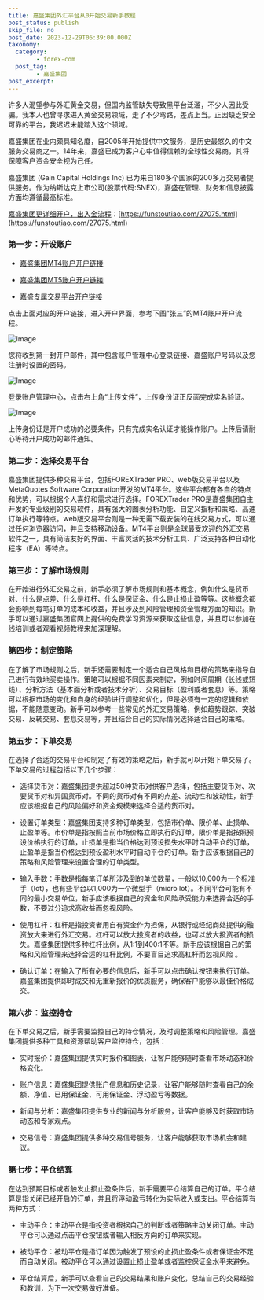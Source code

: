 ```yaml
---
title: 嘉盛集团外汇平台从0开始交易新手教程
post_status: publish
skip_file: no
post_date: 2023-12-29T06:39:00.000Z
taxonomy:
  category:
        - forex-com
  post_tag:
        - 嘉盛集团
post_excerpt: 
---
```

许多人渴望参与外汇黄金交易，但国内监管缺失导致黑平台泛滥，不少人因此受骗。我本人也曾寻求进入黄金交易领域，走了不少弯路，差点上当。正因缺乏安全可靠的平台，我迟迟未能踏入这个领域。

嘉盛集团在业内颇具知名度，自2005年开始提供中文服务，是历史最悠久的中文服务交易商之一。14年来，嘉盛已成为客户心中值得信赖的全球性交易商，其将保障客户资金安全视为己任。

嘉盛集团 (Gain Capital Holdings Inc) 已为来自180多个国家的200多万交易者提供服务。作为纳斯达克上市公司(股票代码:SNEX)，嘉盛在管理、财务和信息披露方面均遵循最高标准。

[嘉盛集团更详细开户，出入金流程](https://funstoutiao.com/27075.html)：[https://funstoutiao.com/27075.html](https://funstoutiao.com/27075.html)

### 第一步：开设账户

* [嘉盛集团MT4账户开户链接](https://s.ssgg.net/jsmt4)

* [嘉盛集团MT5账户开户链接](https://s.ssgg.net/jsmt5)

* [嘉盛专属交易平台开户链接](https://s.ssgg.net/js)

点击上面对应的开户链接，进入开户界面，参考下图“张三”的MT4账户开户流程。

![Image](https://prod-files-secure.s3.us-west-2.amazonaws.com/39ed1227-6d7d-4570-be36-9ccd4a2c4241/7a167aea-686b-400d-af59-4e18eb607a40/640.png?X-Amz-Algorithm=AWS4-HMAC-SHA256&X-Amz-Content-Sha256=UNSIGNED-PAYLOAD&X-Amz-Credential=ASIAZI2LB466URNFRAS3%2F20250508%2Fus-west-2%2Fs3%2Faws4_request&X-Amz-Date=20250508T101310Z&X-Amz-Expires=3600&X-Amz-Security-Token=IQoJb3JpZ2luX2VjEMn%2F%2F%2F%2F%2F%2F%2F%2F%2F%2FwEaCXVzLXdlc3QtMiJGMEQCIFODlSScnVD8cU31IkfLTmAuNKRv%2BDYg%2Bd%2Bdvkxh%2BJT0AiBL87jYatcpjwp8Ut14tiyIKq9L8f9j7Ao2km0oesRkTCr%2FAwhyEAAaDDYzNzQyMzE4MzgwNSIMFyQtwBtge8tXu1COKtwDHtqvS6waPiCEWgHSirhge80Wyf5eJHcTEUcyAgBD4Ly69wJlhWZ7HRkyHofCWUwLMEfY1BoFrSJQuRLTuMTGt1DUY4QTkHAtemjWqjbVUvPytOYPsCOnvw0d0aeP3BTwyumlvMdKYyneFkgym7%2FLYn0lNFYs%2F8Ak5TL36Dt93A%2FHarFhHgQh18lVWDP5pOWJvdo5WPX6fdoZqz2iqcpEFXmWv62S0Ck2gsqaWP28hjjP4P4Ay5FH%2Bs17BPcd2RfJ0yJY7aqkPANtvZ%2FdhoIgDzHEIbh4tsHtIgr7ZEW7w9gF1pnSWQTwLzIIyr8BP5XZu%2Bkjvn%2FtC2lBNpCDAfqhclt6zBVAnPaU1EmBRtpLbwowIZPURTaTmjm%2BjRmlQCUSOzt5P6TphN8kqSvV%2BEBlaV7R7qejX7J8iYXlsX1IWFox4U7vNikI3a9AVvI2tWSZ942Yu7SdNgtTuLwWXZg1tXzw%2BXGQBbs6gbhkVNuT25A%2FU33sLHqIxI8ih0Rive34YaH%2B2K8HYcVOttXM7E7sWUiaNq%2FL9%2F5Jxbpp6K%2Bj8ZSvCqjcq1cwVeIE7a8zQ70jODlBsHPzu9gmZw32fNBv5p06pKJNQeyU9i%2B4OIEg7QzgTKvbWwanGhNNgVEw8t3xwAY6pgFm6A3%2FXeMCNTYpOns7KGxb29YlRWXOYwXX1R4K2BfHO7f6YwwpnaMWOgO2O89R5uDvYZerhxeF%2FwPYzrYZ%2BAqSNEBx23hGjCP4O2BKcJwjZOZlyVUhZ2TaA9P5B2T0iNbeuWQqBW%2BlxicJr9Z3ZE%2BVGVddYu5EChkFrgXudooosMjYsHEWG6tempe0wo2cdJZyT1n%2FmfEr2B6c8%2B2EFi45t1rvPbHG&X-Amz-Signature=e8ebae7bc709602080ee2baa764f9e3221e267aeb15c40d74cad9526cad306ec&X-Amz-SignedHeaders=host&x-id=GetObject)

您将收到第一封开户邮件，其中包含账户管理中心登录链接、嘉盛账户号码以及您注册时设置的密码。

![Image](https://prod-files-secure.s3.us-west-2.amazonaws.com/39ed1227-6d7d-4570-be36-9ccd4a2c4241/eaa1c6b3-2877-4284-a0e1-530e222c27fb/image.png?X-Amz-Algorithm=AWS4-HMAC-SHA256&X-Amz-Content-Sha256=UNSIGNED-PAYLOAD&X-Amz-Credential=ASIAZI2LB466URNFRAS3%2F20250508%2Fus-west-2%2Fs3%2Faws4_request&X-Amz-Date=20250508T101310Z&X-Amz-Expires=3600&X-Amz-Security-Token=IQoJb3JpZ2luX2VjEMn%2F%2F%2F%2F%2F%2F%2F%2F%2F%2FwEaCXVzLXdlc3QtMiJGMEQCIFODlSScnVD8cU31IkfLTmAuNKRv%2BDYg%2Bd%2Bdvkxh%2BJT0AiBL87jYatcpjwp8Ut14tiyIKq9L8f9j7Ao2km0oesRkTCr%2FAwhyEAAaDDYzNzQyMzE4MzgwNSIMFyQtwBtge8tXu1COKtwDHtqvS6waPiCEWgHSirhge80Wyf5eJHcTEUcyAgBD4Ly69wJlhWZ7HRkyHofCWUwLMEfY1BoFrSJQuRLTuMTGt1DUY4QTkHAtemjWqjbVUvPytOYPsCOnvw0d0aeP3BTwyumlvMdKYyneFkgym7%2FLYn0lNFYs%2F8Ak5TL36Dt93A%2FHarFhHgQh18lVWDP5pOWJvdo5WPX6fdoZqz2iqcpEFXmWv62S0Ck2gsqaWP28hjjP4P4Ay5FH%2Bs17BPcd2RfJ0yJY7aqkPANtvZ%2FdhoIgDzHEIbh4tsHtIgr7ZEW7w9gF1pnSWQTwLzIIyr8BP5XZu%2Bkjvn%2FtC2lBNpCDAfqhclt6zBVAnPaU1EmBRtpLbwowIZPURTaTmjm%2BjRmlQCUSOzt5P6TphN8kqSvV%2BEBlaV7R7qejX7J8iYXlsX1IWFox4U7vNikI3a9AVvI2tWSZ942Yu7SdNgtTuLwWXZg1tXzw%2BXGQBbs6gbhkVNuT25A%2FU33sLHqIxI8ih0Rive34YaH%2B2K8HYcVOttXM7E7sWUiaNq%2FL9%2F5Jxbpp6K%2Bj8ZSvCqjcq1cwVeIE7a8zQ70jODlBsHPzu9gmZw32fNBv5p06pKJNQeyU9i%2B4OIEg7QzgTKvbWwanGhNNgVEw8t3xwAY6pgFm6A3%2FXeMCNTYpOns7KGxb29YlRWXOYwXX1R4K2BfHO7f6YwwpnaMWOgO2O89R5uDvYZerhxeF%2FwPYzrYZ%2BAqSNEBx23hGjCP4O2BKcJwjZOZlyVUhZ2TaA9P5B2T0iNbeuWQqBW%2BlxicJr9Z3ZE%2BVGVddYu5EChkFrgXudooosMjYsHEWG6tempe0wo2cdJZyT1n%2FmfEr2B6c8%2B2EFi45t1rvPbHG&X-Amz-Signature=eb5598783eee178d6e5a7e34b4888506aa86b3b601ef18dc388488eda055c991&X-Amz-SignedHeaders=host&x-id=GetObject)

登录账户管理中心，点击右上角“上传文件”，上传身份证正反面完成实名验证。

![Image](https://prod-files-secure.s3.us-west-2.amazonaws.com/39ed1227-6d7d-4570-be36-9ccd4a2c4241/54090639-09fc-46b4-a135-e0289f707147/image.png?X-Amz-Algorithm=AWS4-HMAC-SHA256&X-Amz-Content-Sha256=UNSIGNED-PAYLOAD&X-Amz-Credential=ASIAZI2LB466URNFRAS3%2F20250508%2Fus-west-2%2Fs3%2Faws4_request&X-Amz-Date=20250508T101310Z&X-Amz-Expires=3600&X-Amz-Security-Token=IQoJb3JpZ2luX2VjEMn%2F%2F%2F%2F%2F%2F%2F%2F%2F%2FwEaCXVzLXdlc3QtMiJGMEQCIFODlSScnVD8cU31IkfLTmAuNKRv%2BDYg%2Bd%2Bdvkxh%2BJT0AiBL87jYatcpjwp8Ut14tiyIKq9L8f9j7Ao2km0oesRkTCr%2FAwhyEAAaDDYzNzQyMzE4MzgwNSIMFyQtwBtge8tXu1COKtwDHtqvS6waPiCEWgHSirhge80Wyf5eJHcTEUcyAgBD4Ly69wJlhWZ7HRkyHofCWUwLMEfY1BoFrSJQuRLTuMTGt1DUY4QTkHAtemjWqjbVUvPytOYPsCOnvw0d0aeP3BTwyumlvMdKYyneFkgym7%2FLYn0lNFYs%2F8Ak5TL36Dt93A%2FHarFhHgQh18lVWDP5pOWJvdo5WPX6fdoZqz2iqcpEFXmWv62S0Ck2gsqaWP28hjjP4P4Ay5FH%2Bs17BPcd2RfJ0yJY7aqkPANtvZ%2FdhoIgDzHEIbh4tsHtIgr7ZEW7w9gF1pnSWQTwLzIIyr8BP5XZu%2Bkjvn%2FtC2lBNpCDAfqhclt6zBVAnPaU1EmBRtpLbwowIZPURTaTmjm%2BjRmlQCUSOzt5P6TphN8kqSvV%2BEBlaV7R7qejX7J8iYXlsX1IWFox4U7vNikI3a9AVvI2tWSZ942Yu7SdNgtTuLwWXZg1tXzw%2BXGQBbs6gbhkVNuT25A%2FU33sLHqIxI8ih0Rive34YaH%2B2K8HYcVOttXM7E7sWUiaNq%2FL9%2F5Jxbpp6K%2Bj8ZSvCqjcq1cwVeIE7a8zQ70jODlBsHPzu9gmZw32fNBv5p06pKJNQeyU9i%2B4OIEg7QzgTKvbWwanGhNNgVEw8t3xwAY6pgFm6A3%2FXeMCNTYpOns7KGxb29YlRWXOYwXX1R4K2BfHO7f6YwwpnaMWOgO2O89R5uDvYZerhxeF%2FwPYzrYZ%2BAqSNEBx23hGjCP4O2BKcJwjZOZlyVUhZ2TaA9P5B2T0iNbeuWQqBW%2BlxicJr9Z3ZE%2BVGVddYu5EChkFrgXudooosMjYsHEWG6tempe0wo2cdJZyT1n%2FmfEr2B6c8%2B2EFi45t1rvPbHG&X-Amz-Signature=4ffad25635554958485daa929e431e184ab2fa47c6070e379e9de6e635b4b0eb&X-Amz-SignedHeaders=host&x-id=GetObject)

上传身份证是开户成功的必要条件，只有完成实名认证才能操作账户。上传后请耐心等待开户成功的邮件通知。

### 第二步：选择交易平台

嘉盛集团提供多种交易平台，包括FOREXTrader PRO、web版交易平台以及MetaQuotes Software Corporation开发的MT4平台。这些平台都有各自的特点和优势，可以根据个人喜好和需求进行选择。FOREXTrader PRO是嘉盛集团自主开发的专业级别的交易软件，具有强大的图表分析功能、自定义指标和策略、高速订单执行等特点。web版交易平台则是一种无需下载安装的在线交易方式，可以通过任何浏览器访问，并且支持移动设备。MT4平台则是全球最受欢迎的外汇交易软件之一，具有简洁友好的界面、丰富灵活的技术分析工具、广泛支持各种自动化程序（EA）等特点。

### 第三步：了解市场规则

在开始进行外汇交易之前，新手必须了解市场规则和基本概念，例如什么是货币对、什么是点差、什么是杠杆、什么是保证金、什么是止损止盈等等。这些概念都会影响到每笔订单的成本和收益，并且涉及到风险管理和资金管理方面的知识。新手可以通过嘉盛集团官网上提供的免费学习资源来获取这些信息，并且可以参加在线培训或者观看视频教程来加深理解。

### 第四步：制定策略

在了解了市场规则之后，新手还需要制定一个适合自己风格和目标的策略来指导自己进行有效地买卖操作。策略可以根据不同因素来制定，例如时间周期（长线或短线）、分析方法（基本面分析或者技术分析）、交易目标（盈利或者套息）等。策略可以根据市场的变化和自身的经验进行调整和优化，但是必须有一定的逻辑和依据，不能随意变动。新手可以参考一些常见的外汇交易策略，例如趋势跟踪、突破交易、反转交易、套息交易等，并且结合自己的实际情况选择适合自己的策略。

### 第五步：下单交易

在选择了合适的交易平台和制定了有效的策略之后，新手就可以开始下单交易了。下单交易的过程包括以下几个步骤：

* 选择货币对：嘉盛集团提供超过50种货币对供客户选择，包括主要货币对、次要货币对和异国货币对。不同的货币对有不同的点差、流动性和波动性，新手应该根据自己的风险偏好和资金规模来选择合适的货币对。

* 设置订单类型：嘉盛集团支持多种订单类型，包括市价单、限价单、止损单、止盈单等。市价单是指按照当前市场价格立即执行的订单，限价单是指按照预设价格执行的订单，止损单是指当价格达到预设损失水平时自动平仓的订单，止盈单是指当价格达到预设盈利水平时自动平仓的订单。新手应该根据自己的策略和风险管理来设置合理的订单类型。

* 输入手数：手数是指每笔订单所涉及到的单位数量，一般以10,000为一个标准手（lot），也有些平台以1,000为一个微型手（micro lot）。不同平台可能有不同的最小交易单位，新手应该根据自己的资金和风险承受能力来选择合适的手数，不要过分追求高收益而忽视风险。

* 使用杠杆：杠杆是指投资者用自有资金作为担保，从银行或经纪商处提供的融资放大来进行外汇交易。杠杆可以放大投资者的收益，也可以放大投资者的损失。嘉盛集团提供多种杠杆比例，从1:1到400:1不等。新手应该根据自己的策略和风险管理来选择合适的杠杆比例，不要盲目追求高杠杆而忽视风险 。

* 确认订单：在输入了所有必要的信息后，新手可以点击确认按钮来执行订单。嘉盛集团提供即时成交和无重新报价的优质服务，确保客户能够以最佳价格成交。

### 第六步：监控持仓

在下单交易之后，新手需要监控自己的持仓情况，及时调整策略和风险管理。嘉盛集团提供多种工具和资源帮助客户监控持仓，包括：

* 实时报价：嘉盛集团提供实时报价和图表，让客户能够随时查看市场动态和价格变化。

* 账户信息：嘉盛集团提供账户信息和历史记录，让客户能够随时查看自己的余额、净值、已用保证金、可用保证金、浮动盈亏等数据。

* 新闻与分析：嘉盛集团提供专业的新闻与分析服务，让客户能够及时获取市场动态和专家观点。

* 交易信号：嘉盛集团提供多种交易信号服务，让客户能够获取市场机会和建议。

### 第七步：平仓结算

在达到预期目标或者触发止损止盈条件后，新手需要平仓结算自己的订单。平仓结算是指关闭已经开启的订单，并且将浮动盈亏转化为实际收入或支出。平仓结算有两种方式：

* 主动平仓：主动平仓是指投资者根据自己的判断或者策略主动关闭订单。主动平仓可以通过点击平仓按钮或者输入相反方向的订单来实现。

* 被动平仓：被动平仓是指订单因为触发了预设的止损止盈条件或者保证金不足而自动关闭。被动平仓可以通过设置止损止盈单或者监控保证金水平来避免。

* 平仓结算后，新手可以查看自己的交易结果和账户变化，总结自己的交易经验和教训，为下一次交易做好准备。